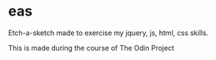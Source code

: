 eas
===

Etch-a-sketch made to exercise my jquery, js, html, css skills.

This is made during the course of The Odin Project
